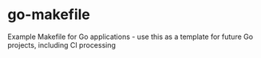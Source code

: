 # go-makefile

Example Makefile for Go applications - use this as a template for future Go projects, including CI processing
